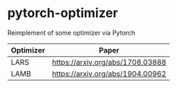 # pytorch-optimizer
Reimplement of some optimizer via Pytorch

| Optimizer|            Paper                 |
|----------|----------------------------------|
|LARS      | https://arxiv.org/abs/1708.03888 | 
|LAMB      | https://arxiv.org/abs/1904.00962 |
